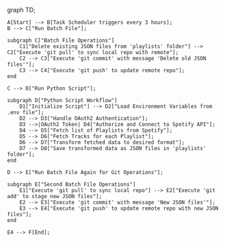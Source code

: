graph TD;

    A[Start] --> B[Task Scheduler triggers every 3 hours];
    B --> C["Run Batch File"];
    
    subgraph C["Batch File Operations"]
        C1["Delete existing JSON files from 'playlists' folder"] --> C2["Execute 'git pull' to sync local repo with remote"];
        C2 --> C3["Execute 'git commit' with message 'Delete old JSON files'"];
        C3 --> C4["Execute 'git push' to update remote repo"];
    end
    
    C --> D["Run Python Script"];
    
    subgraph D["Python Script Workflow"]
        D1["Initialize Script"] --> D2["Load Environment Variables from .env file"];
        D2 --> D3["Handle OAuth2 Authentication"];
        D3 -->|OAuth2 Token| D4["Authorize and Connect to Spotify API"];
        D4 --> D5["Fetch list of Playlists from Spotify"];
        D5 --> D6["Fetch Tracks for each Playlist"];
        D6 --> D7["Transform fetched data to desired format"];
        D7 --> D8["Save transformed data as JSON files in 'playlists' folder"];
    end
    
    D --> E["Run Batch File Again for Git Operations"];
    
    subgraph E["Second Batch File Operations"]
        E1["Execute 'git pull' to sync local repo"] --> E2["Execute 'git add' to stage new JSON files"];
        E2 --> E3["Execute 'git commit' with message 'New JSON files'"];
        E3 --> E4["Execute 'git push' to update remote repo with new JSON files"];
    end
    
    E4 --> F[End];
